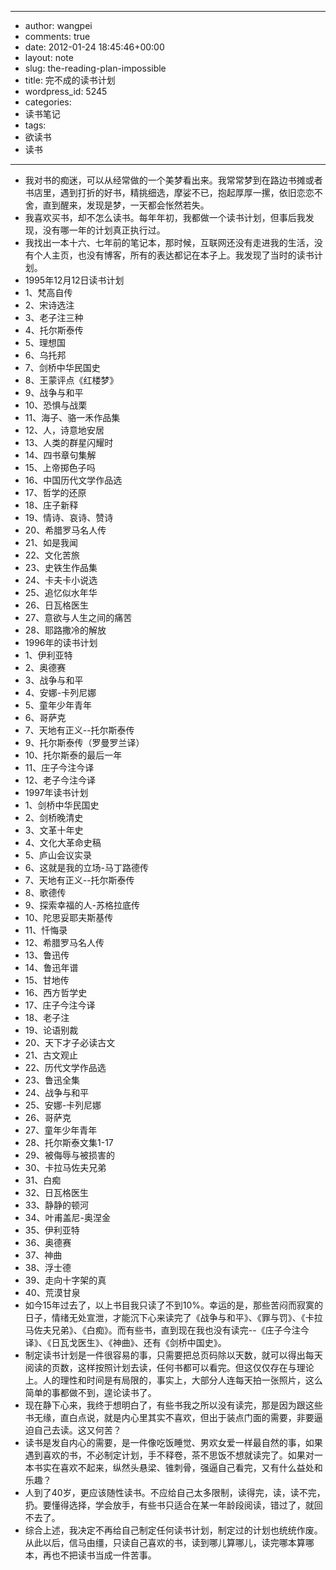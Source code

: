 - --
- author: wangpei
- comments: true
- date: 2012-01-24 18:45:46+00:00
- layout: note
- slug: the-reading-plan-impossible
- title: 完不成的读书计划
- wordpress_id: 5245
- categories:
- 读书笔记
- tags:
- 欲读书
- 读书
- --
- 我对书的痴迷，可以从经常做的一个美梦看出来。我常常梦到在路边书摊或者书店里，遇到打折的好书，精挑细选，摩娑不已，抱起厚厚一摞，依旧恋恋不舍，直到醒来，发现是梦，一天都会怅然若失。
- 我喜欢买书，却不怎么读书。每年年初，我都做一个读书计划，但事后我发现，没有哪一年的计划真正执行过。
- 我找出一本十六、七年前的笔记本，那时候，互联网还没有走进我的生活，没有个人主页，也没有博客，所有的表达都记在本子上。我发现了当时的读书计划。
- 1995年12月12日读书计划
- 1、梵高自传
- 2、宋诗选注
- 3、老子注三种
- 4、托尔斯泰传
- 5、理想国
- 6、乌托邦
- 7、剑桥中华民国史
- 8、王蒙评点《红楼梦》
- 9、战争与和平
- 10、恐惧与战栗
- 11、海子、骆一禾作品集
- 12、人，诗意地安居
- 13、人类的群星闪耀时
- 14、四书章句集解
- 15、上帝掷色子吗
- 16、中国历代文学作品选
- 17、哲学的还原
- 18、庄子新释
- 19、情诗、哀诗、赞诗
- 20、希腊罗马名人传
- 21、如是我闻
- 22、文化苦旅
- 23、史铁生作品集
- 24、卡夫卡小说选
- 25、追忆似水年华
- 26、日瓦格医生
- 27、意欲与人生之间的痛苦
- 28、耶路撒冷的解放
- 1996年的读书计划
- 1、伊利亚特
- 2、奥德赛
- 3、战争与和平
- 4、安娜-卡列尼娜
- 5、童年少年青年
- 6、哥萨克
- 7、天地有正义--托尔斯泰传
- 9、托尔斯泰传（罗曼罗兰译）
- 10、托尔斯泰的最后一年
- 11、庄子今注今译
- 12、老子今注今译
- 1997年读书计划
- 1、剑桥中华民国史
- 2、剑桥晚清史
- 3、文革十年史
- 4、文化大革命史稿
- 5、庐山会议实录
- 6、这就是我的立场-马丁路德传
- 7、天地有正义--托尔斯泰传
- 8、歌德传
- 9、探索幸福的人-苏格拉底传
- 10、陀思妥耶夫斯基传
- 11、忏悔录
- 12、希腊罗马名人传
- 13、鲁迅传
- 14、鲁迅年谱
- 15、甘地传
- 16、西方哲学史
- 17、庄子今注今译
- 18、老子注
- 19、论语别裁
- 20、天下才子必读古文
- 21、古文观止
- 22、历代文学作品选
- 23、鲁迅全集
- 24、战争与和平
- 25、安娜-卡列尼娜
- 26、哥萨克
- 27、童年少年青年
- 28、托尔斯泰文集1-17
- 29、被侮辱与被损害的
- 30、卡拉马佐夫兄弟
- 31、白痴
- 32、日瓦格医生
- 33、静静的顿河
- 34、叶甫盖尼-奥涅金
- 35、伊利亚特
- 36、奥德赛
- 37、神曲
- 38、浮士德
- 39、走向十字架的真
- 40、荒漠甘泉
- 如今15年过去了，以上书目我只读了不到10%。幸运的是，那些苦闷而寂寞的日子，情绪无处宣泄，才能沉下心来读完了《战争与和平》、《罪与罚》、《卡拉马佐夫兄弟》、《白痴》。而有些书，直到现在我也没有读完--《庄子今注今译》、《日瓦戈医生》、《神曲》、还有《剑桥中国史》。
- 制定读书计划是一件很容易的事，只需要把总页码除以天数，就可以得出每天阅读的页数，这样按照计划去读，任何书都可以看完。但这仅仅存在与理论上。人的理性和时间是有局限的，事实上，大部分人连每天拍一张照片，这么简单的事都做不到，遑论读书了。
- 现在静下心来，我终于想明白了，有些书我之所以没有读完，那是因为跟这些书无缘，直白点说，就是内心里其实不喜欢，但出于装点门面的需要，非要逼迫自己去读。这又何苦？
- 读书是发自内心的需要，是一件像吃饭睡觉、男欢女爱一样最自然的事，如果遇到喜欢的书，不必制定计划，手不释卷，茶不思饭不想就读完了。如果对一本书实在喜欢不起来，纵然头悬梁、锥刺骨，强逼自己看完，又有什么益处和乐趣？
- 人到了40岁，更应该随性读书。不应给自己太多限制，读得完，读，读不完，扔。要懂得选择，学会放手，有些书只适合在某一年龄段阅读，错过了，就回不去了。
- 综合上述，我决定不再给自己制定任何读书计划，制定过的计划也统统作废。从此以后，信马由缰，只读自己喜欢的书，读到哪儿算哪儿，读完哪本算哪本，再也不把读书当成一件苦事。
